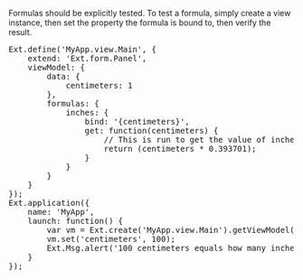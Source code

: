 Formulas should be explicitly tested. To test a formula, 
simply create a view instance, then set the property the 
formula is bound to, then verify the result.

<pre class="runnable">
Ext.define('MyApp.view.Main', {
    extend: 'Ext.form.Panel',
    viewModel: { 
        data: {
            centimeters: 1 
        },
        formulas: {
            inches: {
                bind: '{centimeters}',
                get: function(centimeters) {
                    // This is run to get the value of inches
                    return (centimeters * 0.393701);
                }
            }
        }
    }
});
Ext.application({
    name: 'MyApp',
    launch: function() {
        var vm = Ext.create('MyApp.view.Main').getViewModel();
        vm.set('centimeters', 100);
        Ext.Msg.alert('100 centimeters equals how many inches?', vm.get('inches') + ' inches');
    }
});
</pre>